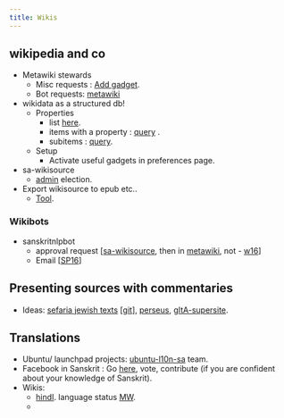 ```yaml
---
title: Wikis
---
```

## wikipedia and co

- Metawiki stewards
    - Misc requests : [Add gadget](https://meta.wikimedia.org/wiki/Steward_requests/Miscellaneous#Sanskrit_Wikisource_does_not_have_epub_and_mobi_download_links:_Add_gadget).
    - Bot requests: [metawiki](https://meta.wikimedia.org/wiki/Steward_requests/Bot_status#Bot_status_requests)
- wikidata as a structured db!
    - Properties
        - list [here](https://tools.wmflabs.org/hay/propbrowse/).
        - items with a property : [query](http://tinyurl.com/y9jyzcee) .
        - subitems : [query](http://tinyurl.com/y9fes4xh).
    - Setup
        - Activate useful gadgets in preferences page.
- sa-wikisource
    - [admin](https://sa.wikisource.org/wiki/Wikisource%E0%A4%B8%E0%A4%AE%E0%A5%8D%E0%A4%AD%E0%A4%BE%E0%A4%B7%E0%A4%A3%E0%A4%AE%E0%A5%8D:%E0%A4%AA%E0%A5%8D%E0%A4%B0%E0%A4%B6%E0%A4%BE%E0%A4%B8%E0%A4%A8%E0%A4%BE%E0%A4%A7%E0%A4%BF%E0%A4%95%E0%A4%BE%E0%A4%B0%E0%A5%80#.E0.A4.AA.E0.A5.8D.E0.A4.B0.E0.A4.AC.E0.A4.A8.E0.A5.8D.E0.A4.A7.E0.A4.95.E0.A4.BE.E0.A4.A7.E0.A4.BF.E0.A4.95.E0.A4.BE.E0.A4.B0.E0.A4.BE.E0.A4.AF_.E0.A4.86.E0.A4.B5.E0.A5.87.E0.A4.A6.E0.A4.A8.E0.A4.AE.E0.A5.8D) election.
- Export wikisource to epub etc..
    - [Tool](https://tools.wmflabs.org/wsexport/tool/book.php).

### Wikibots

- sanskritnlpbot
    - approval request \[[sa-wikisource](https://sa.wikisource.org/wiki/Wikisource:%E0%A4%B8%E0%A4%AE%E0%A5%81%E0%A4%A6%E0%A4%BE%E0%A4%AF%E0%A4%A6%E0%A5%8D%E0%A4%B5%E0%A4%BE%E0%A4%B0%E0%A4%AE%E0%A5%8D#sanskritnlpbot), then in [metawiki](https://meta.wikimedia.org/wiki/Steward_requests/Bot_status#Bot_status_requests),  not - [w16](https://en.wikipedia.org/wiki/Wikipedia:Bots/Requests_for_approval/sanskritnlpbot)\]
    - Email \[[SP16](https://groups.google.com/forum/#!topic/sanskrit-programmers/M0dRNiw8YOs)\]

## Presenting sources with commentaries

- Ideas: [sefaria jewish texts](http://www.sefaria.org/) \[[git](https://github.com/Sefaria/Sefaria-Project)\], [perseus](http://www.perseus.tufts.edu/hopper/text?doc=Perseus:text:1999.02.0055), [gItA-supersite](https://www.gitasupersite.iitk.ac.in/srimad?language=dv&field_chapter_value=9&field_nsutra_value=32).  
    

## Translations

- Ubuntu/ launchpad projects: [ubuntu-l10n-sa](https://launchpad.net/~ubuntu-l10n-sa) team.
- Facebook in Sanskrit : Go [here](https://www.facebook.com/?q=%E0%A4%B8%E0%A4%A6%E0%A5%83%E0%A4%B6&sk=trans_search&sf=1&view=trans), vote, contribute (if you are confident about your knowledge of Sanskrit).
- Wikis:
    - [hindI](https://translatewiki.net/w/i.php?title=Special:Translate&language=hi&group=core&filter=%21translated&action=translate). language status [MW](https://meta.wikimedia.org/wiki/Language_committee/Status/ws/hi).
    -